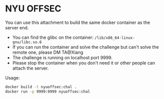 # NYU OFFSEC

You can use this attachment to build the same docker container as the server end.

- You can find the glibc on the container: `/lib/x86_64-linux-gnu/libc.so.6`
- If you can run the container and solve the challenge but can't solve the remote one, please DM TA@Xiang
- The challenge is running on localhost port 9999.
- Please stop the container when you don't need it or other people can attach the server.

Usage:
```bash
docker build -t nyuoffsec:chal .
docker run -p 9999:9999 nyuoffsec:chal
```
